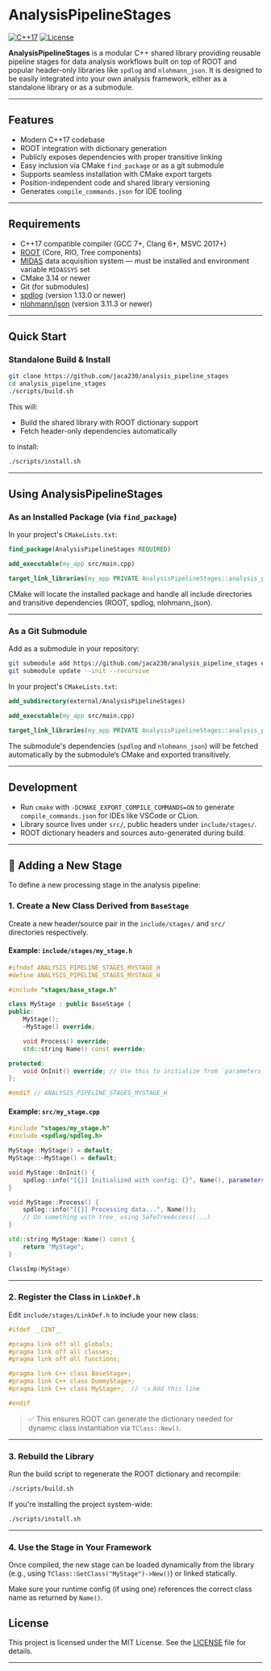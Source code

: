 # AnalysisPipelineStages

[![C++17](https://img.shields.io/badge/C++-17-blue.svg)]()
[![License](https://img.shields.io/badge/license-MIT-green)]()

**AnalysisPipelineStages** is a modular C++ shared library providing reusable pipeline stages for data analysis workflows built on top of ROOT and popular header-only libraries like `spdlog` and `nlohmann_json`. It is designed to be easily integrated into your own analysis framework, either as a standalone library or as a submodule.

---

## Features

* Modern C++17 codebase
* ROOT integration with dictionary generation
* Publicly exposes dependencies with proper transitive linking
* Easy inclusion via CMake `find_package` or as a git submodule
* Supports seamless installation with CMake export targets
* Position-independent code and shared library versioning
* Generates `compile_commands.json` for IDE tooling

---

## Requirements

* C++17 compatible compiler (GCC 7+, Clang 6+, MSVC 2017+)
* [ROOT](https://root.cern) (Core, RIO, Tree components)
* [MIDAS](https://midas.triumf.ca/) data acquisition system — must be installed and environment variable `MIDASSYS` set
* CMake 3.14 or newer
* Git (for submodules)
* [spdlog](https://github.com/gabime/spdlog) (version 1.13.0 or newer)
* [nlohmann/json](https://github.com/nlohmann/json) (version 3.11.3 or newer)


---

## Quick Start

### Standalone Build & Install

```bash
git clone https://github.com/jaca230/analysis_pipeline_stages
cd analysis_pipeline_stages
./scripts/build.sh
```

This will:

* Build the shared library with ROOT dictionary support
* Fetch header-only dependencies automatically

to install:
```bash
./scripts/install.sh
```

---

## Using AnalysisPipelineStages

### As an Installed Package (via `find_package`)

In your project's `CMakeLists.txt`:

```cmake
find_package(AnalysisPipelineStages REQUIRED)

add_executable(my_app src/main.cpp)

target_link_libraries(my_app PRIVATE AnalysisPipelineStages::analysis_pipeline_stages)
```

CMake will locate the installed package and handle all include directories and transitive dependencies (ROOT, spdlog, nlohmann\_json).

---

### As a Git Submodule

Add as a submodule in your repository:

```bash
git submodule add https://github.com/jaca230/analysis_pipeline_stages external/AnalysisPipelineStages
git submodule update --init --recursive
```

In your project's `CMakeLists.txt`:

```cmake
add_subdirectory(external/AnalysisPipelineStages)

add_executable(my_app src/main.cpp)

target_link_libraries(my_app PRIVATE AnalysisPipelineStages::analysis_pipeline_stages)
```

The submodule's dependencies (`spdlog` and `nlohmann_json`) will be fetched automatically by the submodule’s CMake and exported transitively.

---

## Development

* Run `cmake` with `-DCMAKE_EXPORT_COMPILE_COMMANDS=ON` to generate `compile_commands.json` for IDEs like VSCode or CLion.
* Library source lives under `src/`, public headers under `include/stages/`.
* ROOT dictionary headers and sources auto-generated during build.

---

## 🔌 Adding a New Stage

To define a new processing stage in the analysis pipeline:

### 1. **Create a New Class Derived from `BaseStage`**

Create a new header/source pair in the `include/stages/` and `src/` directories respectively.

#### Example: `include/stages/my_stage.h`

```cpp
#ifndef ANALYSIS_PIPELINE_STAGES_MYSTAGE_H
#define ANALYSIS_PIPELINE_STAGES_MYSTAGE_H

#include "stages/base_stage.h"

class MyStage : public BaseStage {
public:
    MyStage();
    ~MyStage() override;

    void Process() override;
    std::string Name() const override;

protected:
    void OnInit() override; // Use this to initialize from `parameters_`
};

#endif // ANALYSIS_PIPELINE_STAGES_MYSTAGE_H
```

#### Example: `src/my_stage.cpp`

```cpp
#include "stages/my_stage.h"
#include <spdlog/spdlog.h>

MyStage::MyStage() = default;
MyStage::~MyStage() = default;

void MyStage::OnInit() {
    spdlog::info("[{}] Initialized with config: {}", Name(), parameters_.dump());
}

void MyStage::Process() {
    spdlog::info("[{}] Processing data...", Name());
    // Do something with tree_ using SafeTreeAccess(...)
}

std::string MyStage::Name() const {
    return "MyStage";
}

ClassImp(MyStage)
```

---

### 2. **Register the Class in `LinkDef.h`**

Edit `include/stages/LinkDef.h` to include your new class:

```cpp
#ifdef __CINT__

#pragma link off all globals;
#pragma link off all classes;
#pragma link off all functions;

#pragma link C++ class BaseStage+;
#pragma link C++ class DummyStage+;
#pragma link C++ class MyStage+;  // 👈 Add this line

#endif
```

> ✅ This ensures ROOT can generate the dictionary needed for dynamic class instantiation via `TClass::New()`.

---

### 3. **Rebuild the Library**

Run the build script to regenerate the ROOT dictionary and recompile:

```bash
./scripts/build.sh
```

If you're installing the project system-wide:

```bash
./scripts/install.sh
```

---

### 4. **Use the Stage in Your Framework**

Once compiled, the new stage can be loaded dynamically from the library (e.g., using `TClass::GetClass("MyStage")->New()`) or linked statically.

Make sure your runtime config (if using one) references the correct class name as returned by `Name()`.


## License

This project is licensed under the MIT License. See the [LICENSE](LICENSE) file for details.

---